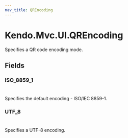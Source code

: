 ```yaml
---
nav_title: QREncoding
---
```


# Kendo.Mvc.UI.QREncoding
Specifies a QR code encoding mode.


## Fields


### ISO_8859_1
#
Specifies the default encoding - ISO/IEC 8859-1.

### UTF_8
#
Specifies a UTF-8 encoding.




